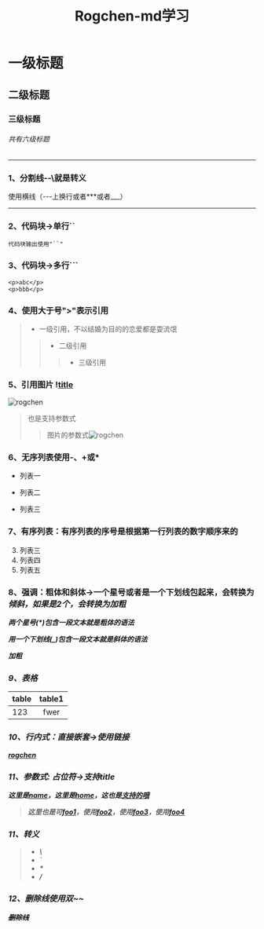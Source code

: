 ﻿---
title: Rogchen-md学习
tags:
   md
---

# 一级标题
## 二级标题
### 三级标题
###### 共有六级标题
 
---
### 1、分割线--\就是转义
使用横线（\---上换行或者\***或者\___）
***
### 2、代码块->单行\`\`
`代码块输出使用"``"`

### 3、代码块->多行\`\`\`
``` 这里可以注释
<p>abc</p>
<p>bbb</p>
```
### 4、使用大于号">"表示引用
> * 一级引用，不以结婚为目的的恋爱都是耍流氓
>> * 二级引用
>>> * 三级引用

<!--more-->

### 5、引用图片 \![title](url)
![rogchen](G:CHK/Desktop/ip.pn)

> 也是支持参数式 []()
>> [rogchen]:(http://baidu.com)
>> 图片的参数式![rogchen]
### 6、无序列表使用-、+或*
- 列表一
* 列表二
+ 列表三

### 7、有序列表：有序列表的序号是根据第一行列表的数字顺序来的
3. 列表三
6. 列表四
7. 列表五

### 8、强调：粗体和斜体->一个星号或者是一个下划线包起来，会转换为<em>倾斜，如果是2个，会转换为<strong>加粗

*两个星号(\*)包含一段文本就是粗体的语法*

_用一个下划线(\_)包含一段文本就是斜体的语法_

**加粗<strong>**

### 9、表格

| table |table1 |
| ----- |:-----:|
| 123   |fwer   |

### 10、行内式：直接嵌套->使用链接
[rogchen](www.baidu.com)

### 11、参数式: 占位符->支持title
[name]: http://www.baidu.com "百度"
[home]: http://google.com "谷歌"
[支持的哦]: /name/home "瞎写的"
这里是[name]，这里是[home]，这也是[支持的哦]
>
> [foo1]: http://example.com/ "Optional Title Here"
> [foo2]: http://example.com/ 'Optional Title Here'
> [foo3]: http://example.com/ (Optional Title Here)
> [foo4]: <http://example.com/> "推荐使用这种"
> 这里也是可[foo1]，使用[foo2]，使用[foo3]，使用[foo4]

### 11、转义
> * \\
> * \`
> * \*
> * \/

### 12、删除线使用双\~~
~~删除线~~

